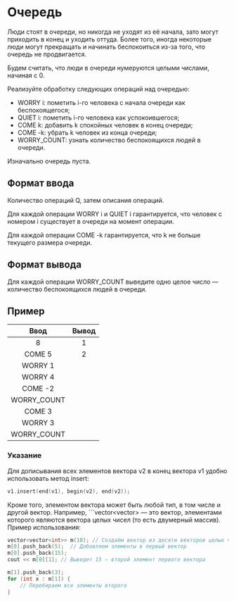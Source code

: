 # Очередь

Люди стоят в очереди, но никогда не уходят из её начала, зато могут приходить в конец и уходить оттуда. Более того, иногда некоторые люди могут прекращать и начинать беспокоиться из-за того, что очередь не продвигается.

Будем считать, что люди в очереди нумеруются целыми числами, начиная с 0.

Реализуйте обработку следующих операций над очередью:

* WORRY i: пометить i-го человека с начала очереди как беспокоящегося;
* QUIET i: пометить i-го человека как успокоившегося;
* COME k: добавить k спокойных человек в конец очереди;
* COME -k: убрать k человек из конца очереди;
* WORRY_COUNT: узнать количество беспокоящихся людей в очереди.

Изначально очередь пуста.

## Формат ввода

Количество операций Q, затем описания операций.

Для каждой операции WORRY i и QUIET i гарантируется, что человек с номером i существует в очереди на момент операции.

Для каждой операции COME -k гарантируется, что k не больше текущего размера очереди.

## Формат вывода

Для каждой операции WORRY_COUNT выведите одно целое число — количество беспокоящихся людей в очереди.

## Пример

|    Ввод     | Вывод |
| :---------: | :---: |
|      8      |   1   |
|   COME 5    |   2   |
|   WORRY 1   |
|   WORRY 4   |
|   COME -2   |
| WORRY_COUNT |
|   COME 3    |
|   WORRY 3   |
| WORRY_COUNT |

### Указание

Для дописывания всех элементов вектора v2 в конец вектора v1 удобно использовать метод insert:

```c++
v1.insert(end(v1), begin(v2), end(v2));
```

Кроме того, элементом вектора может быть любой тип, в том числе и другой вектор. Например, ```vector<vector<int>> — это вектор, элементами которого являются вектора целых чисел (то есть двумерный массив). Пример использования:

```c++
vector<vector<int>> m(10); // Создаём вектор из десяти векторов целых чисел
m[0].push_back(5);  // Добавляем элементы в первый вектор
m[0].push_back(15);
cout << m[0][1]; // Выведет 15 — второй элемент первого вектора

m[1].push_back(3);
for (int x : m[1]) {
    // Перебираем все элементы второго 
}
```